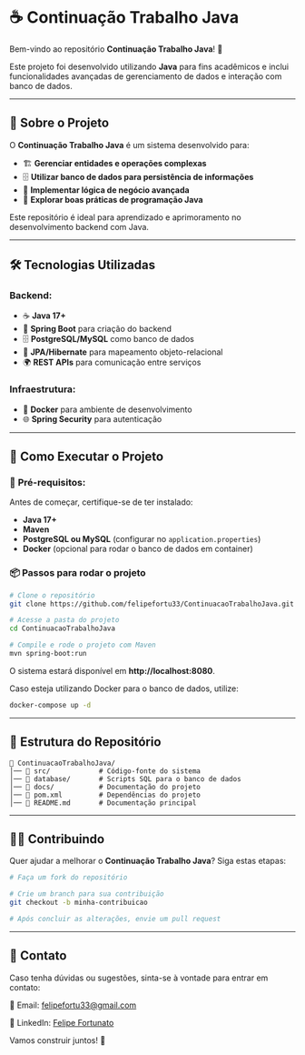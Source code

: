 # ☕ Continuação Trabalho Java

Bem-vindo ao repositório **Continuação Trabalho Java**! 🚀

Este projeto foi desenvolvido utilizando **Java** para fins acadêmicos e inclui funcionalidades avançadas de gerenciamento de dados e interação com banco de dados.

---

## 📖 Sobre o Projeto

O **Continuação Trabalho Java** é um sistema desenvolvido para:

- 🏗 **Gerenciar entidades e operações complexas**
- 🗄️ **Utilizar banco de dados para persistência de informações**
- 🔄 **Implementar lógica de negócio avançada**
- 🎯 **Explorar boas práticas de programação Java**

Este repositório é ideal para aprendizado e aprimoramento no desenvolvimento backend com Java.

---

## 🛠 Tecnologias Utilizadas

### **Backend:**
- ☕ **Java 17+**
- 🌱 **Spring Boot** para criação do backend
- 🗄️ **PostgreSQL/MySQL** como banco de dados
- 🔄 **JPA/Hibernate** para mapeamento objeto-relacional
- 🌍 **REST APIs** para comunicação entre serviços

### **Infraestrutura:**
- 🐳 **Docker** para ambiente de desenvolvimento
- 🌐 **Spring Security** para autenticação

---

## 🚀 Como Executar o Projeto

### 🔧 **Pré-requisitos:**
Antes de começar, certifique-se de ter instalado:
- **Java 17+**
- **Maven**
- **PostgreSQL ou MySQL** (configurar no `application.properties`)
- **Docker** (opcional para rodar o banco de dados em container)

### 📦 **Passos para rodar o projeto**

```bash
# Clone o repositório
git clone https://github.com/felipefortu33/ContinuacaoTrabalhoJava.git

# Acesse a pasta do projeto
cd ContinuacaoTrabalhoJava

# Compile e rode o projeto com Maven
mvn spring-boot:run
```
O sistema estará disponível em **http://localhost:8080**.

Caso esteja utilizando Docker para o banco de dados, utilize:
```bash
docker-compose up -d
```

---

## 📂 Estrutura do Repositório

```plaintext
📁 ContinuacaoTrabalhoJava/
│── 📁 src/            # Código-fonte do sistema
│── 📁 database/       # Scripts SQL para o banco de dados
│── 📁 docs/           # Documentação do projeto
│── 📄 pom.xml         # Dependências do projeto
│── 📄 README.md       # Documentação principal
```

---

## 🧑‍💻 Contribuindo

Quer ajudar a melhorar o **Continuação Trabalho Java**? Siga estas etapas:

```bash
# Faça um fork do repositório

# Crie um branch para sua contribuição
git checkout -b minha-contribuicao

# Após concluir as alterações, envie um pull request
```

---

## 📧 Contato

Caso tenha dúvidas ou sugestões, sinta-se à vontade para entrar em contato:

📩 Email: [felipefortu33@gmail.com](mailto:felipefortu33@gmail.com)

💼 LinkedIn: [Felipe Fortunato](https://www.linkedin.com/in/felipe-fortunato-570749207)

Vamos construir juntos! 🚀


